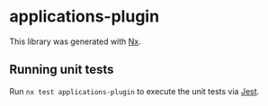 # applications-plugin

This library was generated with [Nx](https://nx.dev).

## Running unit tests

Run `nx test applications-plugin` to execute the unit tests via [Jest](https://jestjs.io).
